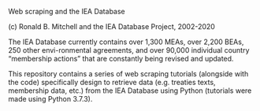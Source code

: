 Web scraping and the IEA Database

(c) Ronald B. Mitchell and the IEA Database Project, 2002-2020

The IEA Database currently contains over 1,300 MEAs, over 2,200 BEAs, 250 other envi-ronmental agreements, 
and over 90,000 individual country “membership actions” that are constantly being revised and updated.

This repository contains a series of web scraping tutorials (alongside with the code) 
specifically design to retrieve data (e.g. treaties texts, membership data, etc.)
from the IEA Database using Python (tutorials were made using Python 3.7.3).
